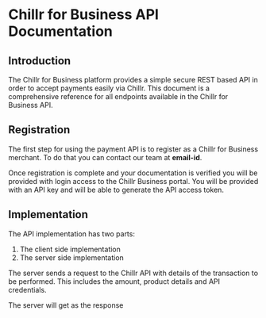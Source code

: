 # Chillr for Business API Documentation

## Introduction
The Chillr for Business platform provides a simple secure REST based API in order to accept payments easily via Chillr. This document is a comprehensive reference for all endpoints available in the Chillr for Business API.

## Registration

The first step for using the payment API is to register as a Chillr for Business merchant. To do that you can contact our team at **email-id**.

Once registration is complete and your documentation is verified you will be provided with login access to the Chillr Business portal. You will be provided with an API key and will be able to generate the API access token.

## Implementation

The API implementation has two parts:
1. The client side implementation
2. The server side implementation

The server sends a request to the Chillr API with details of the transaction to be performed. This includes the amount, product details and API credentials.

The server will get as the response 


